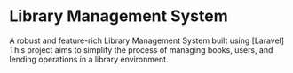 # Library Management System

A robust and feature-rich Library Management System built using [Laravel]
This project aims to simplify the process of managing books, users, and lending operations in a library environment.
